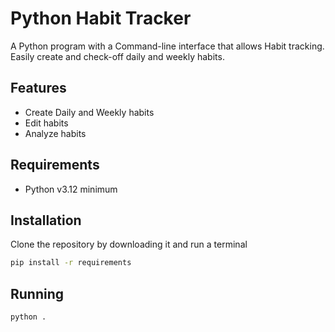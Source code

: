 # Python Habit Tracker
A Python program with a Command-line interface that allows Habit tracking. Easily create and check-off daily and weekly habits.

## Features

- Create Daily and Weekly habits
- Edit habits
- Analyze habits

## Requirements

- Python v3.12 minimum


## Installation

Clone the repository by downloading it and run a terminal
```bash
pip install -r requirements
```

## Running

```bash
python .
```
